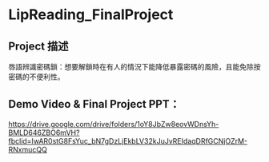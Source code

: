 # LipReading_FinalProject

## Project 描述

唇語辨識密碼鎖：想要解鎖時在有人的情況下能降低暴露密碼的風險，且能免除按密碼的不便利性。

## Demo Video & Final Project PPT：

https://drive.google.com/drive/folders/1oY8JbZw8eovWDnsYh-BMLD646ZBO6mVH?fbclid=IwAR0stG8FsYuc_bN7gDzLjEkbLV32kJuJvREIdaqDRfGCNjOZrM-RNxmucQQ
